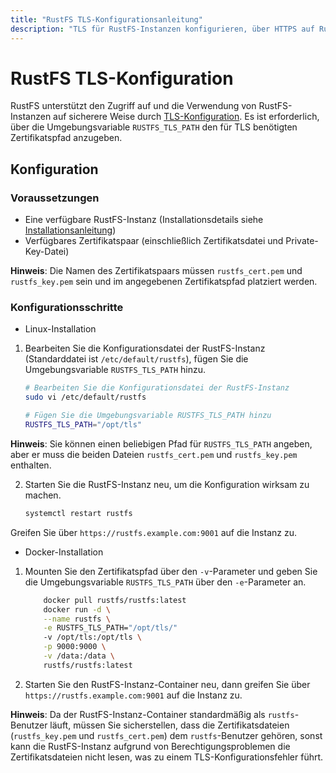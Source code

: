 ```yaml
---
title: "RustFS TLS-Konfigurationsanleitung"
description: "TLS für RustFS-Instanzen konfigurieren, über HTTPS auf RustFS zugreifen, sichere Dateispeicherung und -zugriff realisieren."
---
```


# RustFS TLS-Konfiguration

RustFS unterstützt den Zugriff auf und die Verwendung von RustFS-Instanzen auf sicherere Weise durch [TLS-Konfiguration](../integration/tls-configured.md). Es ist erforderlich, über die Umgebungsvariable `RUSTFS_TLS_PATH` den für TLS benötigten Zertifikatspfad anzugeben.

## Konfiguration

### Voraussetzungen

- Eine verfügbare RustFS-Instanz (Installationsdetails siehe [Installationsanleitung](../installation/index.md))
- Verfügbares Zertifikatspaar (einschließlich Zertifikatsdatei und Private-Key-Datei)

**Hinweis**: Die Namen des Zertifikatspaars müssen `rustfs_cert.pem` und `rustfs_key.pem` sein und im angegebenen Zertifikatspfad platziert werden.

### Konfigurationsschritte

- Linux-Installation

1. Bearbeiten Sie die Konfigurationsdatei der RustFS-Instanz (Standarddatei ist `/etc/default/rustfs`), fügen Sie die Umgebungsvariable `RUSTFS_TLS_PATH` hinzu.

    ```bash
    # Bearbeiten Sie die Konfigurationsdatei der RustFS-Instanz
    sudo vi /etc/default/rustfs

    # Fügen Sie die Umgebungsvariable RUSTFS_TLS_PATH hinzu
    RUSTFS_TLS_PATH="/opt/tls"
    ```

**Hinweis**: Sie können einen beliebigen Pfad für `RUSTFS_TLS_PATH` angeben, aber er muss die beiden Dateien `rustfs_cert.pem` und `rustfs_key.pem` enthalten.

2. Starten Sie die RustFS-Instanz neu, um die Konfiguration wirksam zu machen.

    ```bash
    systemctl restart rustfs
    ```

Greifen Sie über `https://rustfs.example.com:9001` auf die Instanz zu.

- Docker-Installation

1. Mounten Sie den Zertifikatspfad über den `-v`-Parameter und geben Sie die Umgebungsvariable `RUSTFS_TLS_PATH` über den `-e`-Parameter an.

    ```bash
        docker pull rustfs/rustfs:latest
        docker run -d \
        --name rustfs \
        -e RUSTFS_TLS_PATH="/opt/tls/"
        -v /opt/tls:/opt/tls \
        -p 9000:9000 \
        -v /data:/data \
        rustfs/rustfs:latest
    ```

1. Starten Sie den RustFS-Instanz-Container neu, dann greifen Sie über `https://rustfs.example.com:9001` auf die Instanz zu.

**Hinweis**: Da der RustFS-Instanz-Container standardmäßig als `rustfs`-Benutzer läuft, müssen Sie sicherstellen, dass die Zertifikatsdateien (`rustfs_key.pem` und `rustfs_cert.pem`) dem `rustfs`-Benutzer gehören, sonst kann die RustFS-Instanz aufgrund von Berechtigungsproblemen die Zertifikatsdateien nicht lesen, was zu einem TLS-Konfigurationsfehler führt.
